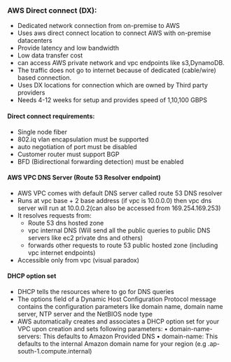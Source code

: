 ### AWS Direct connect (DX):

- Dedicated network connection from on-premise to AWS
- Uses aws direct connect location to connect AWS with on-premise datacenters
- Provide latency and low bandwidth
- Low data transfer cost
- can access AWS private network and vpc endpoints like s3,DynamoDB.
- The traffic does not go to internet because of dedicated (cable/wire) based connection.
- Uses DX locations for connection which are owned by Third party providers
- Needs 4-12 weeks for setup and provides speed of 1,10,100 GBPS

#### Direct connect requirements:
- Single node fiber
- 802.iq vlan encapsulation must be supported
- auto negotiation of port must be disabled
- Customer router must support BGP
- BFD (Bidirectional forwarding detection) must be enabled

#### AWS VPC DNS Server (Route 53 Resolver endpoint)

- AWS VPC comes with default DNS server called route 53 DNS resolver
- Runs at vpc base + 2 base address (if vpc is 10.0.0.0) then vpc dns server will run at 10.0.0.2(can also be accessed from 169.254.169.253)
- It resolves requests from:
     - Route 53 dns hosted zone
     - vpc internal DNS (Will send all the public queries to public DNS servers like ec2 private dns and others)
     - forwards other requests to route 53 public hosted zone (including vpc internet endpoints)
- Accessible only from vpc (visual paradox)

#### DHCP option set 

- DHCP tells the resources where to go for DNS queries
- The options field of a Dynamic Host Configuration Protocol message contains the configuration parameters like domain name, domain name server, NTP server and the NetBIOS node type
- AWS automatically creates and associates a DHCP option set for your VPC upon creation and sets following parameters: • domain-name-servers: This defaults to Amazon Provided DNS • domain-name: This defaults to the internal Amazon domain name for your region (e.g <ip>.ap-south-1.compute.internal)


